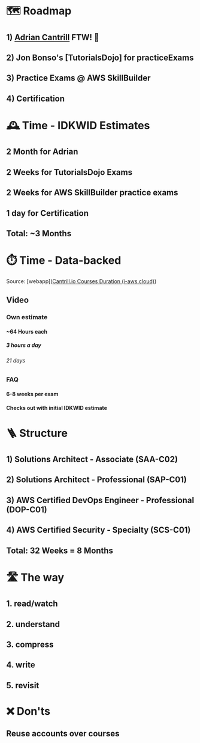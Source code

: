 # 🗺️ Roadmap
## 1) [Adrian Cantrill](https://learn.cantrill.io/p/aws-certified-solutions-architect-associate-saa-c02) FTW! 🚀
## 2) Jon Bonso's [TutorialsDojo] for practiceExams
## 3) Practice Exams @ AWS SkillBuilder
## 4) Certification

# 🕰️ Time - IDKWID Estimates
## 2 Month for Adrian
## 2 Weeks for TutorialsDojo Exams
## 2 Weeks for AWS SkillBuilder practice exams
## 1 day for Certification
##  Total: ~3 Months

# ⏱️ Time - Data-backed
Source: [webapp]([Cantrill.io Courses Duration (i-aws.cloud)](https://cantrill.io.i-aws.cloud/))
## Video 
###  Own estimate
#### ~64 Hours each
##### 3 hours a day
###### 21 days
### FAQ
#### 6-8 weeks per exam
####  Checks out with initial IDKWID estimate

# 🪜 Structure
## 1) Solutions Architect - Associate (SAA-C02)
## 2) Solutions Architect - Professional (SAP-C01)
## 3) AWS Certified DevOps Engineer - Professional (DOP-C01)
## 4) AWS Certified Security - Specialty (SCS-C01)
##  Total: 32 Weeks = 8 Months

# 🛣️ The way
## 1. read/watch
## 2. understand
## 3. compress
## 4. write
## 5. revisit

# ❌ Don'ts
##  Reuse accounts over courses
